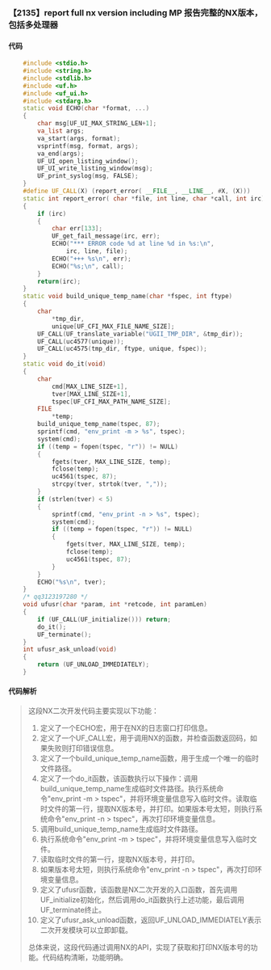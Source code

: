 ### 【2135】report full nx version including MP 报告完整的NX版本，包括多处理器

#### 代码

```cpp
    #include <stdio.h>  
    #include <string.h>  
    #include <stdlib.h>  
    #include <uf.h>  
    #include <uf_ui.h>  
    #include <stdarg.h>  
    static void ECHO(char *format, ...)  
    {  
        char msg[UF_UI_MAX_STRING_LEN+1];  
        va_list args;  
        va_start(args, format);  
        vsprintf(msg, format, args);  
        va_end(args);  
        UF_UI_open_listing_window();  
        UF_UI_write_listing_window(msg);  
        UF_print_syslog(msg, FALSE);  
    }  
    #define UF_CALL(X) (report_error( __FILE__, __LINE__, #X, (X)))  
    static int report_error( char *file, int line, char *call, int irc)  
    {  
        if (irc)  
        {  
            char err[133];  
            UF_get_fail_message(irc, err);  
            ECHO("*** ERROR code %d at line %d in %s:\n",  
                irc, line, file);  
            ECHO("+++ %s\n", err);  
            ECHO("%s;\n", call);  
        }  
        return(irc);  
    }  
    static void build_unique_temp_name(char *fspec, int ftype)  
    {  
        char  
            *tmp_dir,  
            unique[UF_CFI_MAX_FILE_NAME_SIZE];  
        UF_CALL(UF_translate_variable("UGII_TMP_DIR", &tmp_dir));  
        UF_CALL(uc4577(unique));  
        UF_CALL(uc4575(tmp_dir, ftype, unique, fspec));  
    }  
    static void do_it(void)  
    {  
        char  
            cmd[MAX_LINE_SIZE+1],  
            tver[MAX_LINE_SIZE+1],  
            tspec[UF_CFI_MAX_PATH_NAME_SIZE];  
        FILE  
            *temp;  
        build_unique_temp_name(tspec, 87);  
        sprintf(cmd, "env_print -m > %s", tspec);  
        system(cmd);  
        if ((temp = fopen(tspec, "r")) != NULL)  
        {  
            fgets(tver, MAX_LINE_SIZE, temp);  
            fclose(temp);  
            uc4561(tspec, 87);  
            strcpy(tver, strtok(tver, ","));  
        }  
        if (strlen(tver) < 5)  
        {  
            sprintf(cmd, "env_print -n > %s", tspec);  
            system(cmd);  
            if ((temp = fopen(tspec, "r")) != NULL)  
            {  
                fgets(tver, MAX_LINE_SIZE, temp);  
                fclose(temp);  
                uc4561(tspec, 87);  
            }  
        }  
        ECHO("%s\n", tver);  
    }  
    /* qq3123197280 */  
    void ufusr(char *param, int *retcode, int paramLen)  
    {  
        if (UF_CALL(UF_initialize())) return;  
        do_it();  
        UF_terminate();  
    }  
    int ufusr_ask_unload(void)  
    {  
        return (UF_UNLOAD_IMMEDIATELY);  
    }

```

#### 代码解析

> 这段NX二次开发代码主要实现以下功能：
>
> 1. 定义了一个ECHO宏，用于在NX的日志窗口打印信息。
> 2. 定义了一个UF_CALL宏，用于调用NX的函数，并检查函数返回码，如果失败则打印错误信息。
> 3. 定义了一个build_unique_temp_name函数，用于生成一个唯一的临时文件路径。
> 4. 定义了一个do_it函数，该函数执行以下操作：调用build_unique_temp_name生成临时文件路径。执行系统命令"env_print -m > tspec"，并将环境变量信息写入临时文件。读取临时文件的第一行，提取NX版本号，并打印。如果版本号太短，则执行系统命令"env_print -n > tspec"，再次打印环境变量信息。
> 5. 调用build_unique_temp_name生成临时文件路径。
> 6. 执行系统命令"env_print -m > tspec"，并将环境变量信息写入临时文件。
> 7. 读取临时文件的第一行，提取NX版本号，并打印。
> 8. 如果版本号太短，则执行系统命令"env_print -n > tspec"，再次打印环境变量信息。
> 9. 定义了ufusr函数，该函数是NX二次开发的入口函数，首先调用UF_initialize初始化，然后调用do_it函数执行上述功能，最后调用UF_terminate终止。
> 10. 定义了ufusr_ask_unload函数，返回UF_UNLOAD_IMMEDIATELY表示二次开发模块可以立即卸载。
>
> 总体来说，这段代码通过调用NX的API，实现了获取和打印NX版本号的功能。代码结构清晰，功能明确。
>
